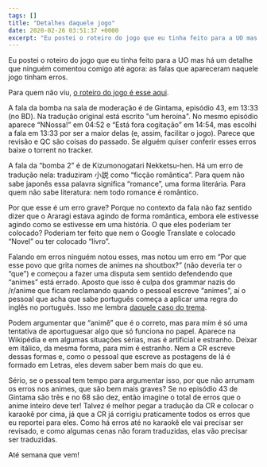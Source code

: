 ```yaml
---
tags: []
title: "Detalhes daquele jogo"
date: 2020-02-26 03:51:37 +0000
excerpt: "Eu postei o roteiro do jogo que eu tinha feito para a UO mas há um detalhe que ninguém comentou comigo até agora: as falas que apareceram..."
---
```


Eu postei o roteiro do jogo que eu tinha feito para a UO mas há um detalhe que ninguém comentou comigo até agora: as falas que apareceram naquele jogo tinham erros.

Para quem não viu, [o roteiro do jogo é esse aqui](https://docs.google.com/document/d/1MCI8FRQ-bLVpLZuuoyuRhrTdGjzbuLKNsRMVSAD0L7o/edit).

A fala da bomba na sala de moderação é de Gintama, episódio 43, em 13:33 (no BD). Na tradução original está escrito "um heroína". No mesmo episódio aparece “NNossa!” em 04:52 e “Está fora cogitação” em 14:54, mas escolhi a fala em 13:33 por ser a maior delas (e, assim, facilitar o jogo). Parece que revisão e QC são coisas do passado. Se alguém quiser conferir esses erros baixe o torrent no tracker.

A fala da “bomba 2” é de Kizumonogatari Nekketsu-hen. Há um erro de tradução nela: traduziram 小説 como “ficção romântica”. Para quem não sabe japonês essa palavra significa “romance”, uma forma literária. Para quem não sabe literatura: nem todo romance é romântico.

Por que esse é um erro grave? Porque no contexto da fala não faz sentido dizer que o Araragi estava agindo de forma romântica, embora ele estivesse agindo como se estivesse em uma história. O que eles poderiam ter colocado? Poderiam ter feito que nem o Google Translate e colocado “Novel” ou ter colocado “livro”.

Falando em erros ninguém notou esses, mas notou um erro em “Por que esse povo que grita nomes de animes na shoutbox?” (não deveria ter o “que”) e começou a fazer uma disputa sem sentido defendendo que “animes” está errado. Aposto que isso é culpa dos grammar nazis do /r/anime que ficam reclamando quando o pessoal escreve “animes”, aí o pessoal que acha que sabe português começa a aplicar uma regra do inglês no português. Isso me lembra [daquele caso do trema](https://qgustavor.tk/trema-na-legenda/).

Podem argumentar que “animê” que é o correto, mas para mim é só uma tentativa de aportuguesar algo que só funciona no papel. Aparece na Wikipédia e em algumas situações sérias, mas é artificial e estranho. Deixar em itálico, da mesma forma, para mim é estranho. Nem a CR escreve dessas formas e, como o pessoal que escreve as postagens de lá é formado em Letras, eles devem saber bem mais do que eu.

Sério, se o pessoal tem tempo para argumentar isso, por que não arrumam os erros nos animes, que são bem mais graves? Se no episódio 43 de Gintama são três e no 68 são dez, então imagine o total de erros que o anime inteiro deve ter! Talvez é melhor pegar a tradução da CR e colocar o karaokê por cima, já que a CR já corrigiu praticamente todos os erros que eu reportei para eles. Como há erros até no karaokê ele vai precisar ser revisado, e como algumas cenas não foram traduzidas, elas vão precisar ser traduzidas.

Até semana que vem!
